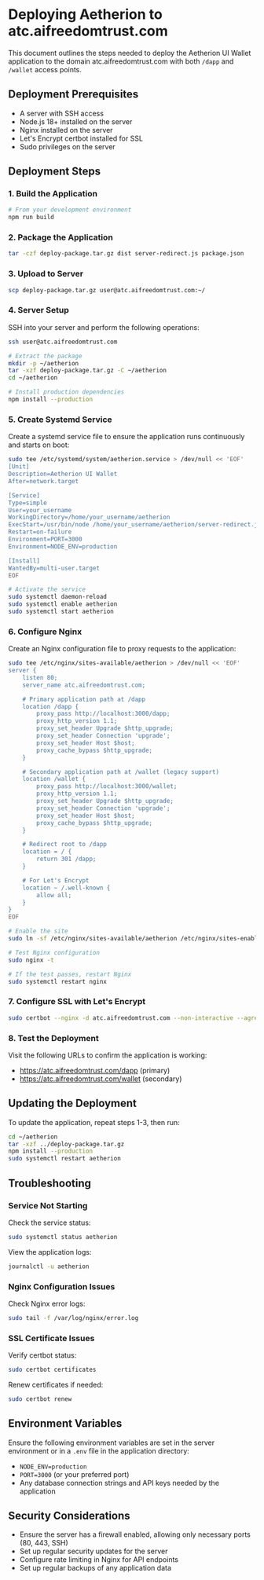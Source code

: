 # Deploying Aetherion to atc.aifreedomtrust.com

This document outlines the steps needed to deploy the Aetherion UI Wallet application to the domain atc.aifreedomtrust.com with both `/dapp` and `/wallet` access points.

## Deployment Prerequisites

- A server with SSH access
- Node.js 18+ installed on the server
- Nginx installed on the server
- Let's Encrypt certbot installed for SSL
- Sudo privileges on the server

## Deployment Steps

### 1. Build the Application

```bash
# From your development environment
npm run build
```

### 2. Package the Application

```bash
tar -czf deploy-package.tar.gz dist server-redirect.js package.json
```

### 3. Upload to Server

```bash
scp deploy-package.tar.gz user@atc.aifreedomtrust.com:~/
```

### 4. Server Setup

SSH into your server and perform the following operations:

```bash
ssh user@atc.aifreedomtrust.com

# Extract the package
mkdir -p ~/aetherion
tar -xzf deploy-package.tar.gz -C ~/aetherion
cd ~/aetherion

# Install production dependencies
npm install --production
```

### 5. Create Systemd Service

Create a systemd service file to ensure the application runs continuously and starts on boot:

```bash
sudo tee /etc/systemd/system/aetherion.service > /dev/null << 'EOF'
[Unit]
Description=Aetherion UI Wallet
After=network.target

[Service]
Type=simple
User=your_username
WorkingDirectory=/home/your_username/aetherion
ExecStart=/usr/bin/node /home/your_username/aetherion/server-redirect.js
Restart=on-failure
Environment=PORT=3000
Environment=NODE_ENV=production

[Install]
WantedBy=multi-user.target
EOF

# Activate the service
sudo systemctl daemon-reload
sudo systemctl enable aetherion
sudo systemctl start aetherion
```

### 6. Configure Nginx

Create an Nginx configuration file to proxy requests to the application:

```bash
sudo tee /etc/nginx/sites-available/aetherion > /dev/null << 'EOF'
server {
    listen 80;
    server_name atc.aifreedomtrust.com;

    # Primary application path at /dapp
    location /dapp {
        proxy_pass http://localhost:3000/dapp;
        proxy_http_version 1.1;
        proxy_set_header Upgrade $http_upgrade;
        proxy_set_header Connection 'upgrade';
        proxy_set_header Host $host;
        proxy_cache_bypass $http_upgrade;
    }

    # Secondary application path at /wallet (legacy support)
    location /wallet {
        proxy_pass http://localhost:3000/wallet;
        proxy_http_version 1.1;
        proxy_set_header Upgrade $http_upgrade;
        proxy_set_header Connection 'upgrade';
        proxy_set_header Host $host;
        proxy_cache_bypass $http_upgrade;
    }

    # Redirect root to /dapp
    location = / {
        return 301 /dapp;
    }

    # For Let's Encrypt
    location ~ /.well-known {
        allow all;
    }
}
EOF

# Enable the site
sudo ln -sf /etc/nginx/sites-available/aetherion /etc/nginx/sites-enabled/

# Test Nginx configuration
sudo nginx -t

# If the test passes, restart Nginx
sudo systemctl restart nginx
```

### 7. Configure SSL with Let's Encrypt

```bash
sudo certbot --nginx -d atc.aifreedomtrust.com --non-interactive --agree-tos
```

### 8. Test the Deployment

Visit the following URLs to confirm the application is working:
- https://atc.aifreedomtrust.com/dapp (primary)
- https://atc.aifreedomtrust.com/wallet (secondary)

## Updating the Deployment

To update the application, repeat steps 1-3, then run:

```bash
cd ~/aetherion
tar -xzf ../deploy-package.tar.gz
npm install --production
sudo systemctl restart aetherion
```

## Troubleshooting

### Service Not Starting

Check the service status:
```bash
sudo systemctl status aetherion
```

View the application logs:
```bash
journalctl -u aetherion
```

### Nginx Configuration Issues

Check Nginx error logs:
```bash
sudo tail -f /var/log/nginx/error.log
```

### SSL Certificate Issues

Verify certbot status:
```bash
sudo certbot certificates
```

Renew certificates if needed:
```bash
sudo certbot renew
```

## Environment Variables

Ensure the following environment variables are set in the server environment or in a `.env` file in the application directory:

- `NODE_ENV=production`
- `PORT=3000` (or your preferred port)
- Any database connection strings and API keys needed by the application

## Security Considerations

- Ensure the server has a firewall enabled, allowing only necessary ports (80, 443, SSH)
- Set up regular security updates for the server
- Configure rate limiting in Nginx for API endpoints
- Set up regular backups of any application data